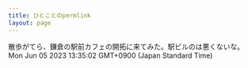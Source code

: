 ```yaml
---
title: ひとことのpermlink
layout: page
---
```

<div class="box" dt="1685939702661">
  散歩がてら、鎌倉の駅前カフェの開拓に来てみた。駅ビルのは悪くないな。
  <div class="content is-small">Mon Jun 05 2023 13:35:02 GMT+0900 (Japan Standard Time)</div>
</div>
